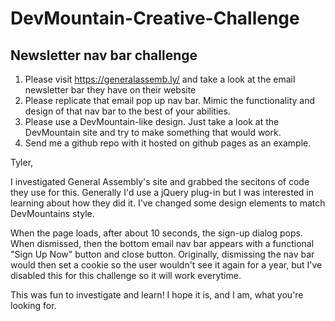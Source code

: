 # DevMountain-Creative-Challenge

## Newsletter nav bar challenge
1. Please visit https://generalassemb.ly/ and take a look at the email newsletter bar they have on their website
2. Please replicate that email pop up nav bar. Mimic the functionality and design of that nav bar to the best of your abilities.
3. Please use a DevMountain-like design. Just take a look at the DevMountain site and try to make something that would work.
4. Send me a github repo with it hosted on github pages as an example.

Tyler,

I investigated General Assembly's site and grabbed the secitons of code they use for this. Generally I'd use a jQuery plug-in but I was interested in learning about how they did it. I've changed some design elements to match DevMountains style.

When the page loads, after about 10 seconds, the sign-up dialog pops. When dismissed, then the bottom email nav bar appears with a functional "Sign Up Now" button and close button. Originally, dismissing the nav bar would then set a cookie so the user wouldn't see it again for a year, but I've disabled this for this challenge so it will work everytime.

This was fun to investigate and learn! I hope it is, and I am, what you're looking for.
